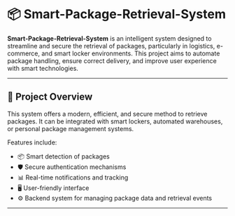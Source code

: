 # 📦 Smart-Package-Retrieval-System

**Smart-Package-Retrieval-System** is an intelligent system designed to streamline and secure the retrieval of packages, particularly in logistics, e-commerce, and smart locker environments. This project aims to automate package handling, ensure correct delivery, and improve user experience with smart technologies.

---

## 🚀 Project Overview

This system offers a modern, efficient, and secure method to retrieve packages. It can be integrated with smart lockers, automated warehouses, or personal package management systems.

Features include:
- 📦 Smart detection of packages
- 🛡️ Secure authentication mechanisms
- 📊 Real-time notifications and tracking
- 🖥️ User-friendly interface
- ⚙️ Backend system for managing package data and retrieval events

---
